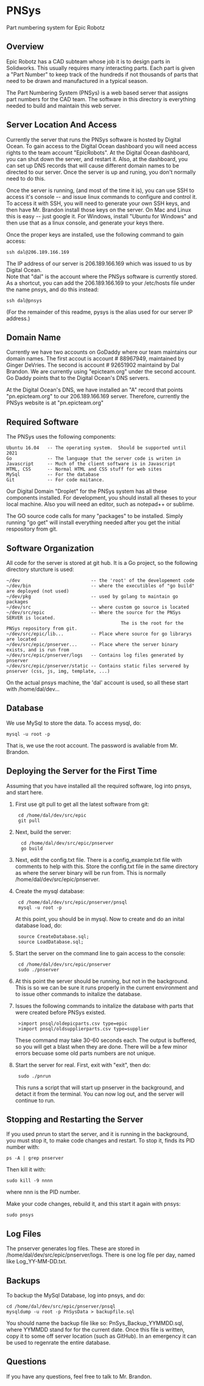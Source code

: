# PNSys
Part numbering system for Epic Robotz

Overview 
--------

Epic Robotz has a CAD subteam whose job it is to design parts in Solidworks.  This usually 
requires many interacting parts.  Each part is given a "Part Number" to keep track
of the hundreds if not thousands of parts that need to be drawn and manufactured in a typical
season. 

The Part Numbering System (PNSys) is a web based server that assigns part numbers for 
the CAD team.  The software in this directory is everything needed to build and maintain
this web server.

Server Location And Access
--------------------------

Currently the server that runs the PNSys software is hosted by Digital Ocean.  To gain 
access to the Digital Ocean dashboard you will need access rights to the team account "EpicRobots". 
At the Digital Ocean dashboard, you can shut down the server, and restart it.  Also, at the 
dashboard, you can set up DNS records that will cause different domain names to be
directed to our server.  Once the server is up and runing, you don't normally need to do this. 

Once the server is running, (and most of the time it is), you can use SSH to access it's
console -- and issue linux commands to configure and control it. To access it with SSH, you
will need to generate your own SSH keys, and then have Mr. Brandon install those keys on the
server.  On Mac and Linux this is easy -- just google it.  For Windows, install "Ubuntu for Windows"
and then use that as a linux console, and generate your keys there. 

Once the proper keys are installed, use the following command to gain access:

    ssh dal@206.189.166.169

The IP address of our server is 206.189.166.169 which was issued to us by Digital Ocean.  
Note that "dal" is the account where the PNSys software is currently stored.  As a
shortcut, you can add the 206.189.166.169 to your /etc/hosts file under the name pnsys, and 
do this instead:

    ssh dal@pnsys 

(For the remainder of this readme, pysys is the alias used for our server IP address.)

Domain Name
-----------

Currently we have two accounts on GoDaddy where our team maintains our domain names.  The
first accout is account # 88967949, maintained by Ginger DeVries.  The second is account #
92651902 maintaind by Dal Brandon.  We are currently using "epicteam.org" under the 
second account.  Go Daddy points that to the Digital Ocean's DNS servers.

At the Digital Ocean's DNS, we have installed an "A" record that points "pn.epicteam.org" to
our 206.189.166.169 server.  Therefore, currently the PNSys website is at "pn.epicteam.org"

Required Software
-----------------
The PNSys uses the following components:

    Ubuntu 16.04   -- The operating system.  Should be supported until 2021
    Go             -- The language that the server code is writen in 
    Javascript     -- Much of the client software is in Javascript
    HTML, CSS      -- Normal HTML and CSS stuff for web sites
    MySql          -- For the database
    Git            -- For code maitance.

Our Digital Domain "Droplet" for the PNSys system has all these components installed. For development,
you should install all theses to your local machine.  Also you will need an editor, such
as notepad++ or sublime.

The GO source code calls for many "packages" to be installed.  Simply running "go get" will 
install everything needed after you get the initial respository from git.

Software Organization
---------------------
All code for the server is stored at git hub.  It is a Go project, so the following
directory sturcture is used:

    ~/dev                          -- the 'root' of the developement code
    ~/dev/bin                      -- where the executibles of "go build" are deployed (not used)
    ~/dev/pkg                      -- used by golang to maintain go packages
    ~/dev/src                      -- where custom go source is located
    ~/dev/src/epic                 -- Where the source for the PNSys SERVER is located.  
                                              The is the root for the PNSys repository from git.
    ~/dev/src/epic/lib...          -- Place where source for go librarys are located
    ~/dev/src/epic/pnserver...     -- Place where the server binary exists, and is run from
    ~/dev/src/epic/pnserver/logs   -- Contains log files generated by pnserver
    ~/dev/src/epic/pnserver/static -- Contains static files servered by pnserver (css, js, img, template, ...)

On the actual pnsys machine, the 'dal' account is used, so all these start with /home/dal/dev...

Database
--------
We use MySql to store the data.  To access mysql, do:

    mysql -u root -p 

That is, we use the root account.  The password is avaliable from Mr. Brandon.

Deploying the Server for the First Time
---------------------------------------
Assuming that you have installed all the required software, log into pnsys, and start here.

1. First use git pull to get all the latest software from git:

        cd /home/dal/dev/src/epic 
        git pull 

2. Next, build the server: 

         cd /home/dal/dev/src/epic/pnserver 
         go build 

3. Next, edit the config.txt file.  There is a config_example.txt file with comments to 
help with this.  Store the config.txt file in the same directory as where the server binary
will be run from.  This is normally /home/dal/dev/src/epic/pnserver.

4. Create the mysql database:

        cd /home/dal/dev/src/epic/pnserver/pnsql 
        mysql -u root -p 

    At this point, you should be in mysql.  Now to create and do an inital database load, do:
    
        source CreateDatabase.sql; 
        source LoadDatabase.sql;

5. Start the server on the command line to gain access to the console:
    
        cd /home/dal/dev/src/epic/pnserver 
        sudo ./pnserver 

6. At this point the server should be running, but not in the background.  This is so we
   can be sure it runs properly in the current environment and to issue other commands to
   initalize the database. 

7. Issues the following commands to initalize the database with parts that were created before
   PNSys existed.
       
        >import pnsql/oldepicparts.csv type=epic
        >import pnsql/oldsupplierparts.csv type=supplier

    These command may take 30-60 seconds each.  The output is buffered, so you will get a 
    blast when they are done.  There will be a few minor errors becuase some old parts numbers
    are not unique.

8. Start the server for real.  First, exit with "exit", then do:

        sudo ./pnrun
        
   This runs a script that will start up pnserver in the background, and detact it from the
   terminal.  You can now log out, and the server will continue to run.

Stopping and Restarting the Server
----------------------------------
If you used pnrun to start the server, and it is running in the background, you must stop it,
to make code changes and restart.  To stop it, finds its PID number with:

    ps -A | grep pnserver

Then kill it with:

    sudo kill -9 nnnn

where nnn is the PID number.  

Make your code changes, rebuild it, and this start it again with pnsys:

    sudo pnsys
    
Log Files
---------
The pnserver generates log files.  These are stored in /home/dal/dev/src/epic/pnserver/logs.
There is one log file per day, named like Log_YY-MM-DD.txt.   

Backups
-------

To backup the MySql Database, log into pnsys, and do:

    cd /home/dal/dev/src/epic/pnserver/pnsql
    mysqldump -u root -p PnSysData > backupfile.sql

You should name the backup file like so:  PnSys_Backup_YYMMDD.sql, where YYMMDD stand for for 
the current date.  Once this file is written, copy it to some off server location (such as GitHub).
In an emergency it can be used to regenrate the entire database.

Questions
----------
If you have any questions, feel free to talk to Mr. Brandon.

